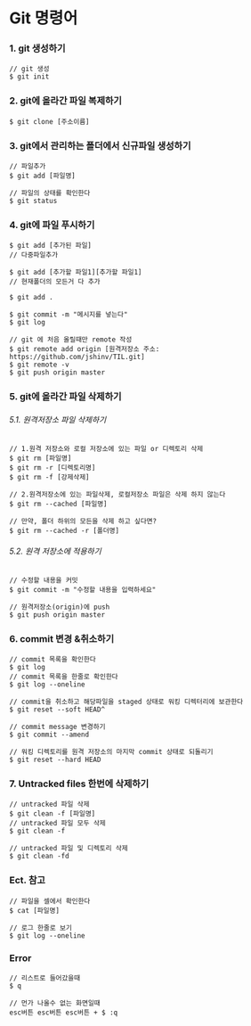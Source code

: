 

# Git 명령어



### 1. git 생성하기

```shell
// git 생성
$ git init
```



### 2. git에 올라간 파일 복제하기

```shell
$ git clone [주소이름]
```



### 3. git에서 관리하는 폴더에서 신규파일 생성하기

```shell
// 파일추가
$ git add [파일명]

// 파일의 상태를 확인한다
$ git status
```



### 4. git에 파일 푸시하기

```shell
$ git add [추가된 파일]
// 다중파일추가

$ git add [추가할 파일1][추가할 파일1]
// 현재폴더의 모든거 다 추가

$ git add .

$ git commit -m "메시지를 넣는다"
$ git log

// git 에 처음 올릴때만 remote 작성
$ git remote add origin [원격저장소 주소: https://github.com/jshinv/TIL.git]
$ git remote -v
$ git push origin master
```



### 5.  git에 올라간 파일 삭제하기

######  5.1. 원격저장소 파일 삭제하기

```shell
// 1.원격 저장소와 로컬 저장소에 있는 파일 or 디렉토리 삭제
$ git rm [파일명]
$ git rm -r [디렉토리명]
$ git rm -f [강제삭제]

// 2.원격저장소에 있는 파일삭제, 로컬저장소 파일은 삭제 하지 않는다
$ git rm --cached [파일명]

// 만약, 폴더 하위의 모든을 삭제 하고 싶다면?
$ git rm --cached -r [폴더명]
```

###### 5.2. 원격 저장소에 적용하기

```shell
// 수정할 내용을 커밋
$ git commit -m "수정할 내용을 입력하세요"

// 원격저장소(origin)에 push
$ git push origin master
```



### 6. commit 변경 &취소하기

```shell
// commit 목록을 확인한다
$ git log
// commit 목록을 한줄로 확인한다
$ git log --oneline

// commit을 취소하고 해당파일을 staged 상태로 워킹 디렉터리에 보관한다
$ git reset --soft HEAD^

// commit message 변경하기
$ git commit --amend

// 워킹 디렉토리를 원격 저장소의 마지막 commit 상태로 되돌리기
$ git reset --hard HEAD
```



### 7.  Untracked files 한번에 삭제하기

```shell
// untracked 파일 삭제
$ git clean -f [파일명]
// untracked 파일 모두 삭제
$ git clean -f

// untracked 파일 및 디렉토리 삭제
$ git clean -fd
```



### Ect. 참고

```shell
// 파일을 셀에서 확인한다
$ cat [파일명]

// 로그 한줄로 보기
$ git log --oneline
```



### Error

```shell
// 리스트로 들어갔을때
$ q

// 먼가 나올수 없는 화면일때
esc버튼 esc버튼 esc버튼 + $ :q
```

